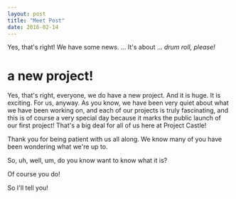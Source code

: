 ```yaml
---
layout: post
title: "Meet Post"
date: 2016-02-14
---
```


Yes, that's right! We have some news. ... It's about ... <em>drum roll, please!</em>

<h1>a new project!</h1>

Yes, that's right, everyone, we do have a new project. And it is huge. It is exciting. For us, anyway. As you know, we have been very quiet about what we have been working on, and each of our projects is truly fascinating, and this is of course a very special day because it marks the public launch of our first project! That's a big deal for all of us here at Project Castle!

Thank you for being patient with us all along. We know many of you have been wondering what we're up to.

So, uh, well, um, do you know want to know what it is? 

Of course you do!

So I'll tell you!
